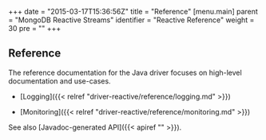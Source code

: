 +++
date = "2015-03-17T15:36:56Z"
title = "Reference"
[menu.main]
  parent = "MongoDB Reactive Streams"
  identifier = "Reactive Reference"
  weight = 30
  pre = "<i class='fa fa-book'></i>"
+++

## Reference

The reference documentation for the Java driver focuses on high-level documentation and use-cases. 

- [Logging]({{< relref "driver-reactive/reference/logging.md" >}})

- [Monitoring]({{< relref "driver-reactive/reference/monitoring.md" >}})

See also [Javadoc-generated API]({{< apiref "" >}}).


